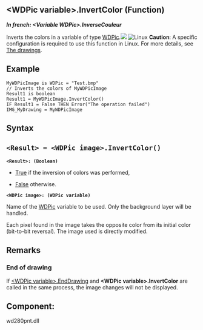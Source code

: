 


## &lt;WDPic variable&gt;.InvertColor (Function)

***In french: &lt;Variable WDPic&gt;.InverseCouleur***



<a name="XUse"></a>
<a name="Use"></a>
<a name="description"></a>
Inverts the colors in a variable of type [WDPic](../WDLang1/1000023503.md).![](https://doc.pcsoft.fr/en-US/images/image.awp?langid=3&name=dInverseCouleur.gif)
![Linux](https://doc.pcsoft.fr/ext/images/us/LX.png) **Caution**: A specific configuration is required to use this function in Linux. For more details, see [The drawings](../WDLang1/3029035.md). 
<a name="Example1"></a>
<a name="sample_code"></a>

## Example


```wl
MyWDPicImage is WDPic = "Test.bmp"
// Inverts the colors of MyWDPicImage
Result1 is boolean
Result1 = MyWDPicImage.InvertColor()
IF Result1 = False THEN Error("The operation failed")
IMG_MyDrawing = MyWDPicImage
```

<a name="XSYNTAX"></a>
<a name="SYNTAX1"></a>

## Syntax

`<Result> = <WDPic image>.InvertColor()`
---

**`<Result>: (Boolean)`**



- <u><u><u><u>True</u></u></u></u> if the inversion of colors was performed, 

- <u><u><u><u>False</u></u></u></u> otherwise.




**`<WDPic image>: (WDPic variable)`**

Name of the [WDPic](../WDLang1/1000023503.md) variable to be used. Only the background layer will be handled.

Each pixel found in the image takes the opposite color from its initial color (bit-to-bit reversal). The image used is directly modified.



<a name="NOTE0"></a>
<a name="NOTE0_1"></a>

## Remarks


### End of drawing
<a name="end_drawing_ELTPARAGRAPHE000352"></a>

If [&lt;WDPic variable&gt;.EndDrawing](../WDLang1/1000024472.md) and **&lt;WDPic variable&gt;.InvertColor** are called in the same process, the image changes will not be displayed.
<a name="NOTE0_2"></a>
<a name="NOTE0_3"></a>

<a name="XComponent"></a>

## Component:
wd280pnt.dll

